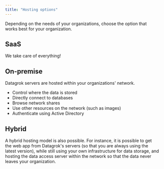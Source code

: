 ```yaml
---
title: "Hosting options"
---
```


Depending on the needs of your organizations, choose the option that works best for your organization.

## SaaS

We take care of everything!

## On-premise

Datagrok servers are hosted within your organizations' network.

* Control where the data is stored
* Directly connect to databases
* Browse network shares
* Use other resources on the network (such as images)
* Authenticate using Active Directory

## Hybrid

A hybrid hosting model is also possible. For instance, it is possible to get the web app from Datagrok's servers (so
that you are always using the latest version), while still using your own infrastructure for data storage, and hosting
the data access server within the network so that the data never leaves your organization.
